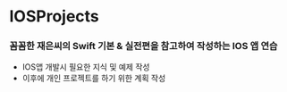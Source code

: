 # IOSProjects

### 꼼꼼한 재은씨의 Swift 기본 & 실전편을 참고하여 작성하는 IOS 앱 연습

+ IOS앱 개발시 필요한 지식 및 예제 작성
+ 이후에 개인 프로젝트를 하기 위한 계획 작성
